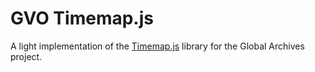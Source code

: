 GVO Timemap.js
===============

A light implementation of the [Timemap.js](http://code.google.com/p/timemap/) library 
for the Global Archives project.
